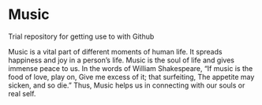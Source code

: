 # Music
Trial repository for getting use to with Github

Music is a vital part of different moments of human life. 
It spreads happiness and joy in a person’s life. 
Music is the soul of life and gives immense peace to us.
In the words of William Shakespeare, “If music is the food of love, play on, Give me excess of it; that surfeiting, The appetite may sicken, and so die.”
Thus, Music helps us in connecting with our souls or real self.
